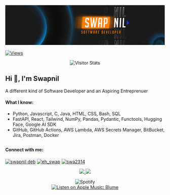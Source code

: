 <a href="https://oscarhernandez.vercel.app/">
  <img src="./Swap_banner.png" alt="Swap banner">
</a>

[![Views](https://hits.sh/github.com/SenseOfHumor.svg)](https://hits.sh/github.com/SenseOfHumor/)

<div align="center">
    <img alt="Visitor Stats" 
        src="https://widgetbite.com/stats/SenseOfHumor"/>  
</div>

## Hi 👋, I'm Swapnil

A different kind of Software Developer and an Aspiring Entreprenuer

#### What I know:

- Python, Javascript, C, Java, HTML, CSS, Bash, SQL
- FastAPI, React, Tailwind, NumPy, Pandas, Pydantic, Functools, Hugging Face, Google AI SDK
- GitHub, GitHub Actions, AWS Lambda, AWS Secrets Manager, BitBucket, Jira, Postman, Docker
##


#### Connect with me:
<p align="left">
<a href="https://linkedin.com/in/swapnil deb" target="blank"><img align="center" src="https://raw.githubusercontent.com/rahuldkjain/github-profile-readme-generator/master/src/images/icons/Social/linked-in-alt.svg" alt="swapnil deb" height="30" width="40" /></a>
<a href="https://instagram.com/eh_swap" target="blank"><img align="center" src="https://raw.githubusercontent.com/rahuldkjain/github-profile-readme-generator/master/src/images/icons/Social/instagram.svg" alt="eh_swap" height="30" width="40" /></a>
<a href="https://www.leetcode.com/swa2314" target="blank"><img align="center" src="https://raw.githubusercontent.com/rahuldkjain/github-profile-readme-generator/master/src/images/icons/Social/leet-code.svg" alt="swa2314" height="30" width="40" /></a>
</p>


<p align="center">
<a href="https://github.com/SenseOfHumor">
  <img height="180em" src="https://github-readme-stats-eight-theta.vercel.app/api?username=SenseOfHumor&show_icons=true&theme=algolia&include_all_commits=true&count_private=true"/>
  <img height="180em" src="https://github-readme-stats-eight-theta.vercel.app/api/top-langs/?username=SenseOfHumor&layout=compact&langs_count=8&theme=algolia"/> </a>
</p>


<!-- <div align="center">
  <img src="https://spotify-recently-played-readme.vercel.app/api?user=31x76ixjnp73ocuv2xneztyolk4a&count=1&width=840px" alt="Spotify">
</div> -->
<div align="center">
  <img src="https://spotify-recently-played-readme.vercel.app/api?user=31x76ixjnp73ocuv2xneztyolk4a&count=1&width=840px" alt="Spotify">
</div>
<div align="center">
  <a href="https://music.apple.com/in/playlist/blume/pl.u-e98lGdEuadG46JX" target="_blank">
    <img
      alt="Listen on Apple Music: Blume"
      src="https://img.shields.io/badge/Apple%20Music-Blume-FA243C?logo=applemusic&logoColor=white&style=for-the-badge"
    />
  </a>
</div>
